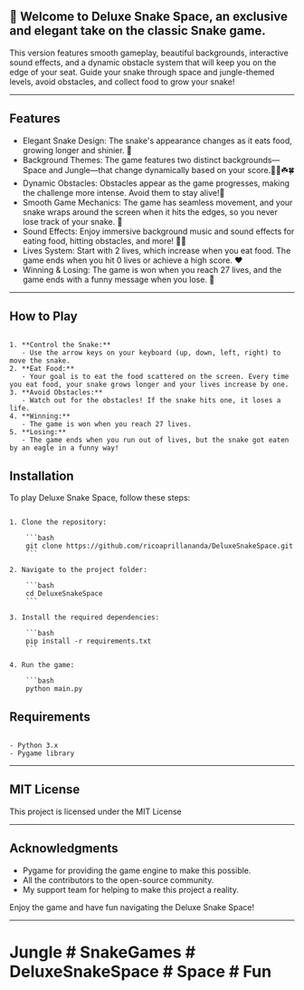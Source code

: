 ## 🐍 Welcome to Deluxe Snake Space, an exclusive and elegant take on the classic Snake game. 

This version features smooth gameplay, beautiful backgrounds, interactive sound effects, and a dynamic obstacle system that will keep you on the edge of your seat. Guide your snake through space and jungle-themed levels, avoid obstacles, and collect food to grow your snake!

---

## Features

- Elegant Snake Design: The snake's appearance changes as it eats food, growing longer and shinier. 🐍
- Background Themes: The game features two distinct backgrounds—Space and Jungle—that change dynamically based on your score.🌳🌲☘️🍀
- Dynamic Obstacles: Obstacles appear as the game progresses, making the challenge more intense. Avoid them to stay alive!🦅
- Smooth Game Mechanics: The game has seamless movement, and your snake wraps around the screen when it hits the edges, so you never lose track of your snake. 🗻
- Sound Effects: Enjoy immersive background music and sound effects for eating food, hitting obstacles, and more! 🎼🎵
- Lives System: Start with 2 lives, which increase when you eat food. The game ends when you hit 0 lives or achieve a high score. ❤️
- Winning & Losing: The game is won when you reach 27 lives, and the game ends with a funny message when you lose. 🍷

---

## How to Play

```

1. **Control the Snake:**
   - Use the arrow keys on your keyboard (up, down, left, right) to move the snake.
2. **Eat Food:**
   - Your goal is to eat the food scattered on the screen. Every time you eat food, your snake grows longer and your lives increase by one.
3. **Avoid Obstacles:**
   - Watch out for the obstacles! If the snake hits one, it loses a life.
4. **Winning:**
   - The game is won when you reach 27 lives.
5. **Losing:**
   - The game ends when you run out of lives, but the snake got eaten by an eagle in a funny way!

```
  

## Installation

To play Deluxe Snake Space, follow these steps:

```

1. Clone the repository:

    ```bash
    git clone https://github.com/ricoaprillananda/DeluxeSnakeSpace.git
    ```

2. Navigate to the project folder:

    ```bash
    cd DeluxeSnakeSpace
    ```

3. Install the required dependencies:

    ```bash
    pip install -r requirements.txt
    ```

4. Run the game:

    ```bash
    python main.py

```

## Requirements

```

- Python 3.x
- Pygame library

```

---


## MIT License

This project is licensed under the MIT License

---

## Acknowledgments

- Pygame for providing the game engine to make this possible.
- All the contributors to the open-source community.
- My support team for helping to make this project a reality.

Enjoy the game and have fun navigating the Deluxe Snake Space!

---

# Jungle # SnakeGames # DeluxeSnakeSpace # Space  # Fun
